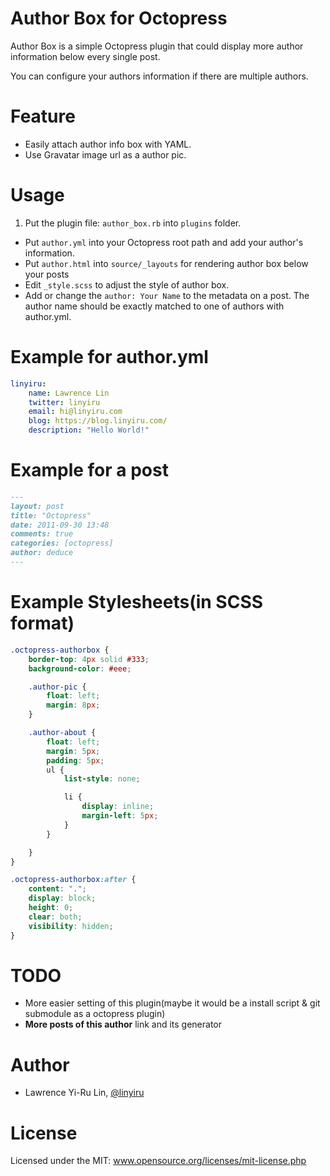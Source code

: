 # Author Box for Octopress

Author Box is a simple Octopress plugin that could display more author information below every single post.

You can configure your authors information if there are multiple authors.

# Feature

* Easily attach author info box with YAML.
* Use Gravatar image url as a author pic.

# Usage

1. Put the plugin file: ```author_box.rb``` into ```plugins``` folder.
* Put ```author.yml``` into your Octopress root path and add your author's information.
* Put ```author.html``` into ```source/_layouts``` for rendering author box below your posts
* Edit ```_style.scss``` to adjust the style of author box.
* Add or change the ```author: Your Name``` to the metadata on a post. The author name should be exactly matched to one of authors with author.yml.

# Example for author.yml

```yaml
linyiru:
    name: Lawrence Lin
    twitter: linyiru
    email: hi@linyiru.com
    blog: https://blog.linyiru.com/
    description: "Hello World!"
```

# Example for a post


```markdown
---
layout: post
title: "Octopress"
date: 2011-09-30 13:48
comments: true
categories: [octopress]
author: deduce
---

```

# Example Stylesheets(in SCSS format)

```scss
.octopress-authorbox {
	border-top: 4px solid #333;
	background-color: #eee;

	.author-pic {
		float: left;
		margin: 8px;
	}

	.author-about {
		float: left;
		margin: 5px;
		padding: 5px;
		ul {
			list-style: none;

			li {
				display: inline;
				margin-left: 5px;
			}
		}

	}
}

.octopress-authorbox:after {
    content: ".";
    display: block;
    height: 0;
    clear: both;
    visibility: hidden;
}
```

# TODO

* More easier setting of this plugin(maybe it would be a install script & git submodule as a octopress plugin) 
* **More posts of this author** link and its generator

# Author

* Lawrence Yi-Ru Lin, [@linyiru](http://twitter.com/linyiru)

# License

Licensed under the MIT: www.opensource.org/licenses/mit-license.php

